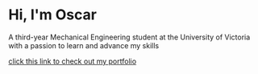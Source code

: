 # Hi, I'm Oscar 

A third-year Mechanical Engineering student at the University of Victoria with a passion to learn and advance my skills

[click this link to check out my portfolio](https://oscaroregan.github.io/portfoli)
